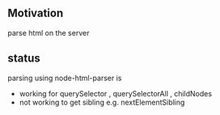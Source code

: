 <h2>Motivation</h2>
parse html on the server 


<h2>status</h2>
parsing using node-html-parser is 
<ul>
<li>working for querySelector , querySelectorAll , childNodes</li>
<li>not working to get sibling e.g. nextElementSibling</li>
</ul>